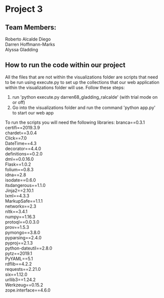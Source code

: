 # Project 3


## Team Members:

Roberto Alcalde Diego<br/>
Darren Hoffmann-Marks<br/> 
Alyssa Gladding<br/>


## How to run the code within our project

All the files that are not within the visualizations folder are scripts that need to be run using execute.py to set up the collections that our web application within the visualizations folder will use. Follow these steps:

1) run 'python execute.py darren68_gladding_ralcalde' (with trial mode on or off)
2) Go into the visualizations folder and run the command 'python app.py' to start our web app



To run the scripts you will need the following libraries:
branca==0.3.1 <br/>
certifi==2019.3.9<br/>
chardet==3.0.4<br/>
Click==7.0<br/>
DateTime==4.3<br/>
decorator==4.4.0<br/>
definitions==0.2.0<br/>
dml==0.0.16.0<br/>
Flask==1.0.2<br/>
folium==0.8.3<br/>
idna==2.8<br/>
isodate==0.6.0<br/>
itsdangerous==1.1.0<br/>
Jinja2==2.10.1<br/>
lxml==4.3.3<br/>
MarkupSafe==1.1.1<br/>
networkx==2.3<br/>
nltk==3.4.1<br/>
numpy==1.16.3<br/>
protoql==0.0.3.0<br/>
prov==1.5.3<br/>
pymongo==3.8.0<br/>
pyparsing==2.4.0<br/>
pyproj==2.1.3<br/>
python-dateutil==2.8.0<br/>
pytz==2019.1<br/>
PyYAML==5.1<br/>
rdflib==4.2.2<br/>
requests==2.21.0<br/>
six==1.12.0<br/>
urllib3==1.24.2<br/>
Werkzeug==0.15.2<br/>
zope.interface==4.6.0<br/>



